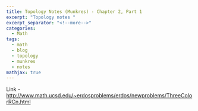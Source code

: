 ```yaml
---
title: Topology Notes (Munkres) - Chapter 2, Part 1
excerpt: "Topology notes "
excerpt_separator: "<!--more-->"
categories:
  - Math
tags:
  - math
  - blog
  - topology
  - munkres
  - notes
mathjax: true
---
```

Link - http://www.math.ucsd.edu/~erdosproblems/erdos/newproblems/ThreeColorRCn.html
<object data="{{ site.url }}{{ site.baseurl }}/3__color_Ramsey_number_for_n_cycles (1).pdf" width="1000" height="1000" type="application/pdf"></object>
